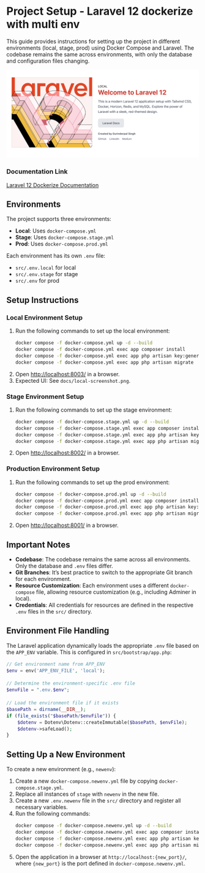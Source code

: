 # Project Setup - Laravel 12 dockerize with multi env

This guide provides instructions for setting up the project in different environments (local, stage, prod) using Docker Compose and Laravel. The codebase remains the same across environments, with only the database and configuration files changing.

![Local Screenshot](docs/local-screenshot.png)

### Documentation Link
[Laravel 12 Dockerize Documentation](https://gurinder-batth.github.io/laravel-12-dockerize/)

## Environments
The project supports three environments:
- **Local**: Uses `docker-compose.yml`
- **Stage**: Uses `docker-compose.stage.yml`
- **Prod**: Uses `docker-compose.prod.yml`

Each environment has its own `.env` file:
- `src/.env.local` for local
- `src/.env.stage` for stage
- `src/.env` for prod

## Setup Instructions

### Local Environment Setup
1. Run the following commands to set up the local environment:
   ```bash
   docker compose -f docker-compose.yml up -d --build
   docker compose -f docker-compose.yml exec app composer install
   docker compose -f docker-compose.yml exec app php artisan key:generate
   docker compose -f docker-compose.yml exec app php artisan migrate
   ```
2. Open [http://localhost:8003/](http://localhost:8003/) in a browser.
3. Expected UI: See `docs/local-screenshot.png`.

### Stage Environment Setup
1. Run the following commands to set up the stage environment:
   ```bash
   docker compose -f docker-compose.stage.yml up -d --build
   docker compose -f docker-compose.stage.yml exec app composer install
   docker compose -f docker-compose.stage.yml exec app php artisan key:generate
   docker compose -f docker-compose.stage.yml exec app php artisan migrate
   ```
2. Open [http://localhost:8002/](http://localhost:8002/) in a browser.

### Production Environment Setup
1. Run the following commands to set up the prod environment:
   ```bash
   docker compose -f docker-compose.prod.yml up -d --build
   docker compose -f docker-compose.prod.yml exec app composer install
   docker compose -f docker-compose.prod.yml exec app php artisan key:generate
   docker compose -f docker-compose.prod.yml exec app php artisan migrate
   ```
2. Open [http://localhost:8001/](http://localhost:8001/) in a browser.

## Important Notes
- **Codebase**: The codebase remains the same across all environments. Only the database and `.env` files differ.
- **Git Branches**: It’s best practice to switch to the appropriate Git branch for each environment.
- **Resource Customization**: Each environment uses a different `docker-compose` file, allowing resource customization (e.g., including Adminer in local).
- **Credentials**: All credentials for resources are defined in the respective `.env` files in the `src/` directory.

## Environment File Handling
The Laravel application dynamically loads the appropriate `.env` file based on the `APP_ENV` variable. This is configured in `src/bootstrap/app.php`:

```php
// Get environment name from APP_ENV
$env = env('APP_ENV_FILE', 'local');

// Determine the environment-specific .env file
$envFile = ".env.$env";

// Load the environment file if it exists
$basePath = dirname(__DIR__);
if (file_exists("$basePath/$envFile")) {
    $dotenv = Dotenv\Dotenv::createImmutable($basePath, $envFile);
    $dotenv->safeLoad();
}
```

## Setting Up a New Environment
To create a new environment (e.g., `newenv`):
1. Create a new `docker-compose.newenv.yml` file by copying `docker-compose.stage.yml`.
2. Replace all instances of `stage` with `newenv` in the new file.
3. Create a new `.env.newenv` file in the `src/` directory and register all necessary variables.
4. Run the following commands:
   ```bash
   docker compose -f docker-compose.newenv.yml up -d --build
   docker compose -f docker-compose.newenv.yml exec app composer install
   docker compose -f docker-compose.newenv.yml exec app php artisan key:generate
   docker compose -f docker-compose.newenv.yml exec app php artisan migrate
   ```
5. Open the application in a browser at `http://localhost:{new_port}/`, where `{new_port}` is the port defined in `docker-compose.newenv.yml`.